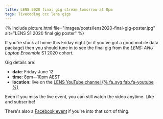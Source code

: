 ```yaml
---
title: LENS 2020 final gig stream tomorrow at 8pm
tags: livecoding ccc lens gigs
---
```


{% include picture.html file="images/posts/lens2020-final-gig-poster.jpg" alt="LENS S1 2020 final gig poster" %}

If you're stuck at home this Friday night (or if you've got a good mobile data
package) then you should tune in to see the final gig from the _LENS: ANU Laptop
Ensemble_ S1 2020 cohort.

Gig details are:

- **date**: Friday June 12
- **time**: 8pm--10pm AEST
- **location**: live on the [LENS YouTube channel {% fa_svg fab.fa-youtube %}](https://www.youtube.com/channel/UCIU6SqIS02GJlnLOPqlwmpA)

Even if you miss the live event, you can still watch the video anytime. Like and subscribe!

There's also a [Facebook
event](https://www.facebook.com/events/2563515850576414) if you're into that
sort of thing.
